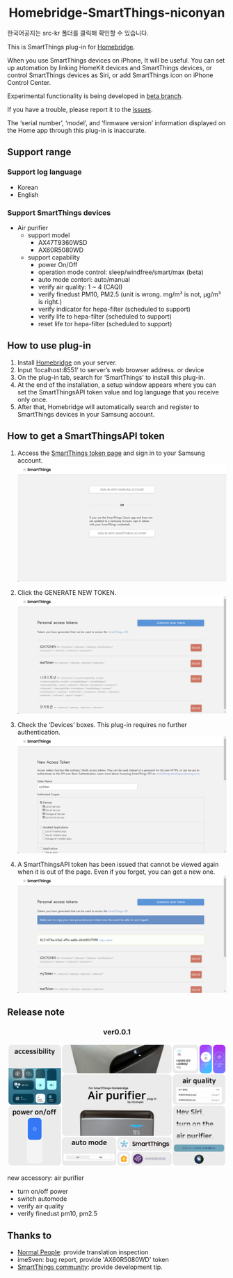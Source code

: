 <center>

# Homebridge-SmartThings-niconyan
</center>

한국어공지는 src-kr 폴더를 클릭해 확인할 수 있습니다.

This is SmartThings plug-in for [Homebridge](https://github.com/homebridge/homebridge).

When you use SmartThings devices on iPhone, It will be useful.
You can set up automation by linking HomeKit devices and SmartThings devices, or control SmartThings devices as Siri, or add SmartThings icon on iPhone Control Center.

Experimental functionality is being developed in [beta branch](https://github.com/niconyanGH/Homebridge-SmartThings-niconyan/tree/beta).

If you have a trouble, please report it to the [issues](https://github.com/niconyanGH/homebridge-smartthings/issues).

The ‘serial number’, ‘model’, and ‘firmware version’ information displayed on the Home app through this plug-in is inaccurate.

## Support range
### Support log language
* Korean
* English

### Support SmartThings devices
* Air purifier
  - support model
    + AX47T9360WSD
    + AX60R5080WD
  - support capability
    + power On/Off
    + operation mode control: sleep/windfree/smart/max (beta)
    + auto mode contorl: auto/manual
    + verify air quality: 1 ~ 4 (CAQI)
    + verify finedust PM10, PM2.5 (unit is wrong. mg/m³ is not, µg/m³ is right.)
    + verify indicator for hepa-filter (scheduled to support)
    + verify life to hepa-filter (scheduled to support)
    + reset life tor hepa-filter (scheduled to support)

## How to use plug-in

1. Install [Homebridge](https://github.com/homebridge/homebridge#installation) on your server.
2. Input ‘localhost:8551’ to server’s web browser address. or device
3. On the plug-in tab, search for ‘SmartThings’ to install this plug-in.
4. At the end of the installation, a setup window appears where you can set the SmartThingsAPI token value and log language that you receive only once.
5. After that, Homebridge will automatically search and register to SmartThings devices in your Samsung account.

## How to get a SmartThingsAPI token

1. Access the [SmartThings token page](https://account.smartthings.com/tokens) and sign in to your Samsung account.
![Alt text](guide/1.png?raw=true)

2. Click the GENERATE NEW TOKEN.
![Alt text](guide/2.png?raw=true)

3. Check the ‘Devices’ boxes. This plug-in requires no further authentication.
![Alt text](guide/3.png?raw=true)

4. A SmartThingsAPI token has been issued that cannot be viewed again when it is out of the page. Even if you forget, you can get a new one.
![Alt text](guide/4.png?raw=true)

## Release note
<center>

### ver0.0.1
</center>

![Alt text](ReleaseNote/v0.0.1/Summary_Introduction_Homebridge-SmartThings-AirPurifier(en).png?raw=true)

new accessory: air purifier
* turn on/off power
* switch automode
* verify air quality
* verify finedust pm10, pm2.5

## Thanks to
* [Normal People](https://www.youtube.com/c/%EB%85%B8%EB%A9%80%ED%94%BC%ED%94%8C): provide translation inspection
* imeSven: bug report, provide 'AX60R5080WD' token
* [SmartThings community](https://community.smartthings.com/): provide development tip.